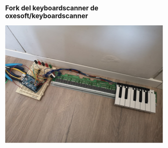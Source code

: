 ## Fork del keyboardscanner de oxesoft/keyboardscanner ##

![keyboardscanner](https://raw.githubusercontent.com/pbadmin/keyboardscanner/master/Junk_keyboard.jpg)

